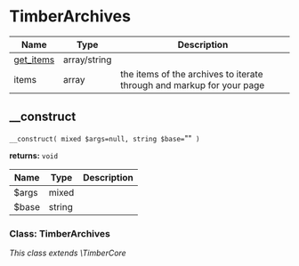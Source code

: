 
# TimberArchives




Name | Type | Description
---- | ---- | -----------
[get_items](#get_items) | array/string | 
items | array | the items of the archives to iterate through and markup for your page

## __construct
`__construct( mixed $args=null, string $base=`""` )`

**returns:** `void`



Name | Type | Description
---- | ---- | -----------
$args | mixed | 
$base | string | 



### Class: TimberArchives



*This class extends \TimberCore*

